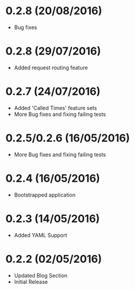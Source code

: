 # 0.2.8 (20/08/2016)
- Bug fixes

# 0.2.8 (29/07/2016)
- Added request routing feature

# 0.2.7 (24/07/2016)
- Added 'Called Times' feature sets
- More Bug fixes and fixing failing tests

# 0.2.5/0.2.6 (16/05/2016)
- More Bug fixes and fixing failing tests


# 0.2.4 (16/05/2016)
- Bootstrapped application

# 0.2.3 (14/05/2016)
- Added YAML Support

# 0.2.2 (02/05/2016)
- Updated Blog Section
- Initial Release

